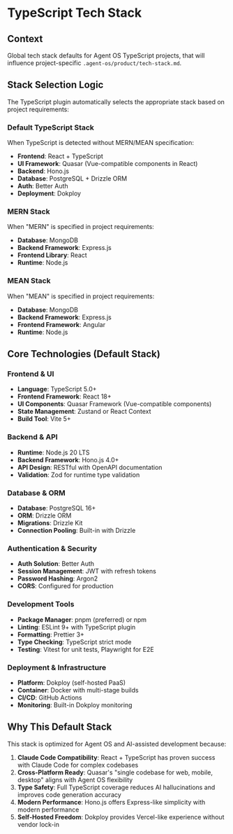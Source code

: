 # TypeScript Tech Stack

## Context

Global tech stack defaults for Agent OS TypeScript projects, that will influence project-specific `.agent-os/product/tech-stack.md`.

## Stack Selection Logic

The TypeScript plugin automatically selects the appropriate stack based on project requirements:

### Default TypeScript Stack
When TypeScript is detected without MERN/MEAN specification:

- **Frontend**: React + TypeScript
- **UI Framework**: Quasar (Vue-compatible components in React)
- **Backend**: Hono.js
- **Database**: PostgreSQL + Drizzle ORM
- **Auth**: Better Auth
- **Deployment**: Dokploy

### MERN Stack
When "MERN" is specified in project requirements:

- **Database**: MongoDB
- **Backend Framework**: Express.js
- **Frontend Library**: React
- **Runtime**: Node.js

### MEAN Stack
When "MEAN" is specified in project requirements:

- **Database**: MongoDB
- **Backend Framework**: Express.js
- **Frontend Framework**: Angular
- **Runtime**: Node.js

## Core Technologies (Default Stack)

### Frontend & UI
- **Language**: TypeScript 5.0+
- **Frontend Framework**: React 18+
- **UI Components**: Quasar Framework (Vue-compatible components)
- **State Management**: Zustand or React Context
- **Build Tool**: Vite 5+

### Backend & API
- **Runtime**: Node.js 20 LTS
- **Backend Framework**: Hono.js 4.0+
- **API Design**: RESTful with OpenAPI documentation
- **Validation**: Zod for runtime type validation

### Database & ORM
- **Database**: PostgreSQL 16+
- **ORM**: Drizzle ORM
- **Migrations**: Drizzle Kit
- **Connection Pooling**: Built-in with Drizzle

### Authentication & Security
- **Auth Solution**: Better Auth
- **Session Management**: JWT with refresh tokens
- **Password Hashing**: Argon2
- **CORS**: Configured for production

### Development Tools
- **Package Manager**: pnpm (preferred) or npm
- **Linting**: ESLint 9+ with TypeScript plugin
- **Formatting**: Prettier 3+
- **Type Checking**: TypeScript strict mode
- **Testing**: Vitest for unit tests, Playwright for E2E

### Deployment & Infrastructure
- **Platform**: Dokploy (self-hosted PaaS)
- **Container**: Docker with multi-stage builds
- **CI/CD**: GitHub Actions
- **Monitoring**: Built-in Dokploy monitoring

## Why This Default Stack

This stack is optimized for Agent OS and AI-assisted development because:

1. **Claude Code Compatibility**: React + TypeScript has proven success with Claude Code for complex codebases
2. **Cross-Platform Ready**: Quasar's "single codebase for web, mobile, desktop" aligns with Agent OS flexibility
3. **Type Safety**: Full TypeScript coverage reduces AI hallucinations and improves code generation accuracy
4. **Modern Performance**: Hono.js offers Express-like simplicity with modern performance
5. **Self-Hosted Freedom**: Dokploy provides Vercel-like experience without vendor lock-in